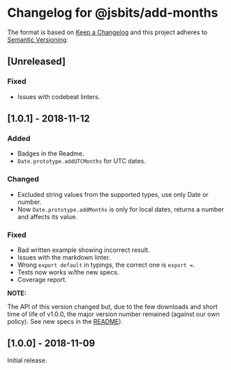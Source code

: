 # Changelog for @jsbits/add-months

The format is based on [Keep a Changelog](https://keepachangelog.com/en/1.0.0/) and this project adheres to [Semantic Versioning](https://semver.org/spec/v2.0.0.html).

## \[Unreleased]

### Fixed

- Issues with codebeat linters.

## \[1.0.1] - 2018-11-12

### Added

- Badges in the Readme.
- `Date.prototype.addUTCMonths` for UTC dates.

### Changed

- Excluded string values from the supported types, use only Date or number.
- Now `Date.prototype.addMonths` is only for local dates, returns a number and affects its value.

### Fixed

- Bad written example showing incorrect result.
- Issues with the markdown linter.
- Wrong `export default` in typings, the correct one is `export =`.
- Tests now works w/the new specs.
- Coverage report.

**NOTE:**

The API of this version changed but, due to the few downloads and short time of life of v1.0.0, the major version number remained (against our own policy). See new specs in the [README](README.md#dateprototypeaddmonths)).

## \[1.0.0] - 2018-11-09

Initial release.
